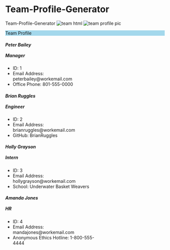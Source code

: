 # Team-Profile-Generator
Team-Profile-Generator
![team html](https://user-images.githubusercontent.com/89046934/143792867-36493c9a-1159-4570-9f8f-6f7fd321bd41.PNG)
![team profile pic](https://user-images.githubusercontent.com/89046934/143792871-08e97820-43ea-4757-8029-034f45a0fece.PNG)
<!DOCTYPE html>
<html lang="en">

<head>
    <meta charset="UTF-8">
    <meta name="viewport" content="width=device-width, initial-scale=1.0">
    <meta http-equiv="X-UA-Compatible" content="ie=edge">
    <link rel="stylesheet" href="https://cdnjs.cloudflare.com/ajax/libs/font-awesome/5.11.2/css/all.min.css">
    <link href="https://fonts.googleapis.com/css?family=Public+Sans:300i,300,500&display=swap" rel="stylesheet">
    <link rel="stylesheet" href="./src/style.css">
    <title>Team-Profile-Generator</title>
</head>

<body>
    <nav class="navbar navbar-light  mb-5" style="background-color: #a3d8ec;">
        <span class="navbar-brand mb-0 h1 w-100 text-center">Team Profile</span>
    </nav>
    <div class="container">
        <div class="row">
            <div class="col-6">
                <div class="card mx-auto card text-black bg-info mb-3" style="width: 18rem">
                    <h5 class="card-header">Peter Bailey<br /><br />Manager</h5>
                    <ul class="list-group list-group-flush">
                        <li class="list-group-item">ID: 1</li>
                        <li class="list-group-item">Email Address: peterbailey@workemail.com</li>
                        <li class="list-group-item">Office Phone: 801-555-0000</li>
                    </ul>
                </div>
            </div>
            <div class="col-6">
                <div class="card mx-auto card text-black bg-info mb-3" style="width: 18rem">
                    <h5 class="card-header">Brian Ruggles<br /><br />Engineer</h5>
                    <ul class="list-group list-group-flush">
                        <li class="list-group-item">ID: 2</li>
                        <li class="list-group-item">Email Address: brianruggles@workemail.com</li>
                        <li class="list-group-item">GitHub: BrianRuggles</li>
                    </ul>
                </div>
            </div>
            <div class="col-6">
                <div class="card mx-auto card text-black bg-info mb-3" style="width: 18rem">
                    <h5 class="card-header">Holly Grayson<br /><br />Intern</h5>
                    <ul class="list-group list-group-flush">
                        <li class="list-group-item">ID: 3</li>
                        <li class="list-group-item">Email Address: hollygrayson@workemail.com</li>
                        <li class="list-group-item">School: Underwater Basket Weavers</li>
                    </ul>
                </div>
            </div>
            <div class="col-6">
                <div class="card mx-auto  card text-black bg-info mb-3" style="width: 18rem">
                    <h5 class="card-header">Amanda Jones<br /><br />HR</h5>
                    <ul class="list-group list-group-flush">
                        <li class="list-group-item">ID: 4</li>
                        <li class="list-group-item">Email Address: mandajones@workemail.com</li>
                        <li class="list-group-item">Anonymous Ethics Hotline: 1-800-555-4444</li>
                    </ul>
                </div>
            </div>
        </div>
    </div>

</body>

</html>
